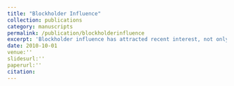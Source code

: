 ```yaml
---
title: "Blockholder Influence"
collection: publications
category: manuscripts
permalink: /publication/blockholderinfluence
excerpt: 'Blockholder influence has attracted recent interest, not only in the context of corporate boards but also in the context of decentralized autonomous organizations (DAOs).  I analyze a model of project choice with dispersed information. I focus on the question whether a blockholder should delegate control to a set of delegates. I assume that agents preferences are not aligned, in the sense that delegates derive private benefits from the acceptance of the proposal while the blockholder derives benefits from the rejection of the proposal. The blockholder chooses composition of the board between delegates and direct representatives of her own interests. I find that when private interests are low, or signals are imprecise there can be multiple equilibria. The most preferred equilibrium for the blockholder is the one with minimum meaningful delegation. This equilibrium also turns out to be the second best and in particular, the equilibrium value of the firm is higher compared to full delegation. This gives rise to a blockholder premium. Furthermore, I solve the information acquisition problem of the committee in closed form.'
date: 2010-10-01
venue:''
slidesurl:''
paperurl:''
citation:
---
```



